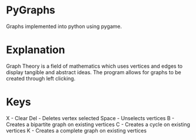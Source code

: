 # PyGraphs
Graphs implemented into python using pygame.

# Explanation
Graph Theory is a field of mathematics which uses vertices and edges to display tangible and abstract ideas.
The program allows for graphs to be created through left clicking.

# Keys
X - Clear
Del - Deletes vertex selected
Space - Unselects vertices
B - Creates a bipartite graph on existing vertices
C - Creates a cycle on existing vertices
K - Creates a complete graph on existing vertices
